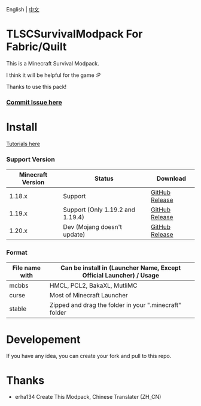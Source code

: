 English | [中文](https://github.com/erha134/TLSCSurvivalModpack1/blob/main/README_ZH_CN.md)
# TLSCSurvivalModpack For Fabric/Quilt
This is a Minecraft Survival Modpack.

I think it will be helpful for the game :P

Thanks to use this pack!

### [Commit Issue here](https://github.com/erha134/TLSCSurvivalModpack1/issues)

# Install
[Tutorials here](https://github.com/erha134/TLSCSurvivalModpack1/wiki)

### Support Version
| Minecraft Version | Status     | Download                                                                                                                                                                            |
|------------|----------|-------------------------------------------------------------------------------------------------------------------------------------------------------------------------------------|
| 1.18.x     | Support | [GitHub Release](https://github.com/erha134/TLSCSurvivalModpack1/releases/tag/1.0)                                                         |
| 1.19.x | Support (Only 1.19.2 and 1.19.4) | [GitHub Release](https://github.com/erha134/TLSCSurvivalModpack1/releases/tag/1.0)    |
| 1.20.x   | Dev (Mojang doesn't update) | [GitHub Release](https://github.com/erha134/TLSCSurvivalModpack1/releases/tag/1.0)  |

### Format
| File name with | Can be install in (Launcher Name, Except Official Launcher) / Usage     |
-------------|---------|
| mcbbs    | HMCL, PCL2, BakaXL, MutliMC |
| curse | Most of Minecraft Launcher |
| stable   | Zipped and drag the folder in your ".minecraft" folder |

# Developement
If you have any idea, you can create your fork and pull to this repo.

# Thanks
- erha134   Create This Modpack, Chinese Translater (ZH_CN)